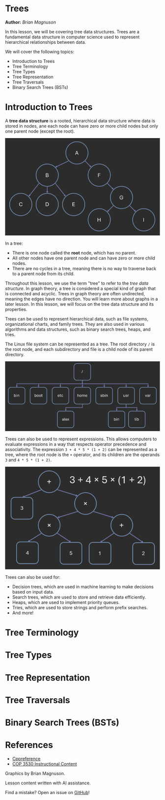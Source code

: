 # Trees

**Author:** *Brian Magnuson*

In this lesson, we will be covering tree data structures. Trees are a fundamental data structure in computer science used to represent hierarchical relationships between data. 

We will cover the following topics:
- Introduction to Trees
- Tree Terminology
- Tree Types
- Tree Representation
- Tree Traversals
- Binary Search Trees (BSTs)

# Introduction to Trees

A **tree data structure** is a rooted, hierarchical data structure where data is stored in nodes, ane each node can have zero or more child nodes but only one parent node (except the root).

![Example tree data structure. 'A' is the root node. 'A' has two child nodes, 'B' and 'F'. 'B' has three child nodes, 'C', 'D', and 'E'. 'F' has one child node, 'G'. 'G' has two child nodes, 'H' and 'I'. 'C', 'D', 'E', 'H', and 'I' are leaf nodes and have no children.](image.png)

In a tree:
- There is one node called the **root** node, which has no parent.
- All other nodes have one parent node and can have zero or more child nodes.
- There are no cycles in a tree, meaning there is no way to traverse back to a parent node from its child.

Throughout this lesson, we use the term "tree" to refer to the *tree data structure*. In graph theory, a tree is considered a special kind of graph that is connected and acyclic. Trees in graph theory are often undirected, meaning the edges have no direction. You will learn more about graphs in a later lesson.
In this lesson, we will focus on the tree data structure and its properties.

Trees can be used to represent hierarchical data, such as file systems, organizational charts, and family trees. They are also used in various algorithms and data structures, such as binary search trees, heaps, and tries.

The Linux file system can be represented as a tree. The root directory `/` is the root node, and each subdirectory and file is a child node of its parent directory.

![Tree showing some directories from the Filesystem Hierarchy Standard.](image-1.png)

Trees can also be used to represent expressions. This allows computers to evaluate expressions in a way that respects operator precedence and associativity. 
The expression `3 + 4 * 5 * (1 + 2)` can be represented as a tree, where the root node is the `+` operator, and its children are the operands `3` and `4 * 5 * (1 + 2)`.

![Expression tree for the expression 3 + 4 * 5 * (1 + 2)](image-2.png)

Trees can also be used for:
- Decision trees, which are used in machine learning to make decisions based on input data.
- Search trees, which are used to store and retrieve data efficiently.
- Heaps, which are used to implement priority queues.
- Tries, which are used to store strings and perform prefix searches.
- And more!

# Tree Terminology

# Tree Types

# Tree Representation

# Tree Traversals

# Binary Search Trees (BSTs)

# References

- [Cppreference](https://en.cppreference.com/)
- [COP 3530 Instructional Content](https://github.com/COP3530/Instructional-Content)

Graphics by Brian Magnuson.

Lesson content written with AI assistance.

Find a mistake? Open an issue on [GitHub](https://github.com/COP3530/edugator-content/issues)!
